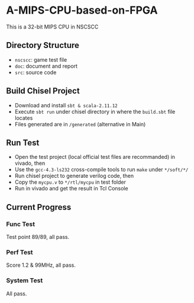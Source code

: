 # A-MIPS-CPU-based-on-FPGA
This is a 32-bit MIPS CPU in NSCSCC

## Directory Structure
* `nscscc`: game test file
* `doc`: document and report
* `src`: source code

## Build Chisel Project
* Download and install `sbt & scala-2.11.12`
* Execute `sbt run` under chisel directory in where the `build.sbt` file locates
* Files generated are in `/generated` (alternative in Main)

## Run Test
* Open the test project (local official test files are recommanded) in vivado, then
* Use the `gcc-4.3-ls232` cross-compile tools to run `make` under `*/soft/*/`
* Run chisel project to generate verilog code, then
* Copy the `mycpu.v` to `*/rtl/mycpu` in test folder
* Run in vivado and get the result in Tcl Console

## Current Progress
### Func Test
Test point 89/89, all pass.
### Perf Test
Score 1.2 & 99MHz, all pass.
### System Test
All pass.
